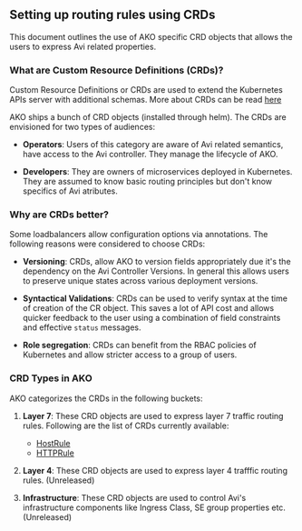 ## Setting up routing rules using CRDs

This document outlines the use of AKO specific CRD objects that allows the users to express Avi related properties.

### What are Custom Resource Definitions (CRDs)? 

Custom Resource Definitions or CRDs are used to extend the Kubernetes APIs server with additional schemas.
More about CRDs can be read [here](https://kubernetes.io/docs/tasks/extend-kubernetes/custom-resources/custom-resource-definitions/)

AKO ships a bunch of CRD objects (installed through helm). The CRDs are envisioned for two types of audiences:

* __Operators__: Users of this category are aware of Avi related semantics, have access to the Avi controller. They manage the lifecycle
  of AKO.
    
* __Developers__: They are owners of microservices deployed in Kubernetes. They are assumed to know basic routing principles but don't
  know specifics of Avi atributes. 
  

### Why are CRDs better?

Some loadbalancers allow configuration options via annotations. The following reasons were considered to choose CRDs:

* __Versioning__: CRDs, allow AKO to version fields appropriately due it's the dependency on the Avi Controller Versions. In general
this allows users to preserve unique states across various deployment versions.

* __Syntactical Validations__: CRDs can be used to verify syntax at the time of creation of the CR object. This saves a lot of API cost
and allows quicker feedback to the user using a combination of field constraints and effective `status` messages.

* __Role segregation__: CRDs can benefit from the RBAC policies of Kubernetes and allow stricter access to a group of users.

### CRD Types in AKO

AKO categorizes the CRDs in the following buckets:

1. __Layer 7__: These CRD objects are used to express layer 7 traffic routing rules. Following are the list of CRDs currently available:
  
    * [HostRule](https://github.com/avinetworks/avi-helm-charts/tree/master/docs/AKO/crds/hostrule.md)
    * [HTTPRule](https://github.com/avinetworks/avi-helm-charts/tree/master/docs/AKO/crds/httprule.md)
  
2. __Layer 4__: These CRD objects are used to express layer 4 trafffic routing rules. (Unreleased)

3. __Infrastructure__: These CRD objects are used to control Avi's infrastructure components like Ingress Class, SE group properties etc. (Unreleased)
